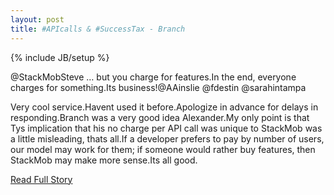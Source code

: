 ```yaml
---
layout: post
title: #APIcalls & #SuccessTax - Branch
---
```

{% include JB/setup %}<p>@StackMobSteve … but you charge for features.In the end, everyone charges for something.Its business!@AAinslie @fdestin @sarahintampa 
 
  Very cool service.Havent used it before.Apologize in advance for delays in responding.Branch was a very good idea Alexander.My only point is that Tys implication that his no charge per API call was unique to StackMob was a little misleading, thats all.If a developer prefers to pay by number of users, our model may work for them; if someone would rather buy features, then StackMob may make more sense.Its all good.</p>
<p><a href="http://branch.com/b/apicalls-successtax">Read Full Story</a></p>
